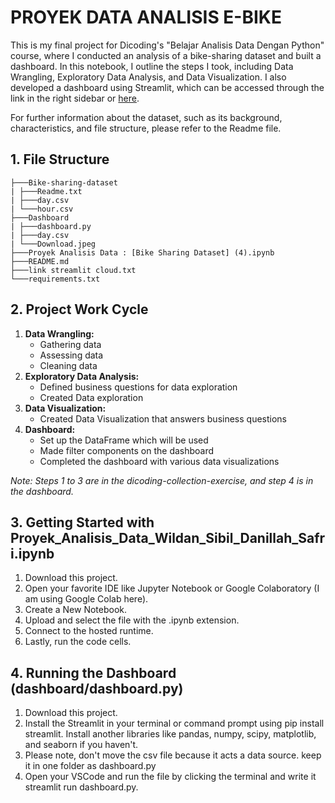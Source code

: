 # PROYEK DATA ANALISIS E-BIKE

This is my final project for Dicoding's "Belajar Analisis Data Dengan Python" course, where I conducted an analysis of a bike-sharing dataset and built a dashboard. In this notebook, I outline the steps I took, including Data Wrangling, Exploratory Data Analysis, and Data Visualization. I also developed a dashboard using Streamlit, which can be accessed through the link in the right sidebar or [here](https://finalprojectbike-banji2dhx5khckgmsxuygp.streamlit.app/).

For further information about the dataset, such as its background, characteristics, and file structure, please refer to the Readme file.

## 1. File Structure
    ├───Bike-sharing-dataset
    | ├───Readme.txt
    | ├───day.csv
    | └───hour.csv
    ├───Dashboard
    | ├───dashboard.py
    | ├───day.csv
    | └───Download.jpeg
    ├───Proyek Analisis Data : [Bike Sharing Dataset] (4).ipynb
    ├───README.md
    ├───link streamlit cloud.txt
    └───requirements.txt

## 2. Project Work Cycle
1. **Data Wrangling:**
    - Gathering data
    - Assessing data
    - Cleaning data
2. **Exploratory Data Analysis:**
    - Defined business questions for data exploration
    - Created Data exploration
3. **Data Visualization:**
    - Created Data Visualization that answers business questions
4. **Dashboard:**
    - Set up the DataFrame which will be used
    - Made filter components on the dashboard
    - Completed the dashboard with various data visualizations  

*Note: Steps 1 to 3 are in the dicoding-collection-exercise, and step 4 is in the dashboard.*

## 3. Getting Started with Proyek_Analisis_Data_Wildan_Sibil_Danillah_Safri.ipynb
1. Download this project.
2. Open your favorite IDE like Jupyter Notebook or Google Colaboratory (I am using Google Colab here).
3. Create a New Notebook.
4. Upload and select the file with the .ipynb extension.
5. Connect to the hosted runtime.
6. Lastly, run the code cells.

## 4. Running the Dashboard (dashboard/dashboard.py)
1. Download this project.
2. Install the Streamlit in your terminal or command prompt using pip install streamlit. Install another libraries like pandas, numpy, scipy, matplotlib, and seaborn if you haven't.
3. Please note, don't move the csv file because it acts a data source. keep it in one folder as dashboard.py
4. Open your VSCode and run the file by clicking the terminal and write it streamlit run dashboard.py.
